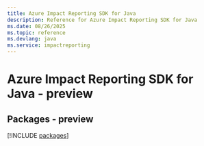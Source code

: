 ```yaml
---
title: Azure Impact Reporting SDK for Java
description: Reference for Azure Impact Reporting SDK for Java
ms.date: 08/26/2025
ms.topic: reference
ms.devlang: java
ms.service: impactreporting
---
```

# Azure Impact Reporting SDK for Java - preview
## Packages - preview
[!INCLUDE [packages](impact-reporting-index.md)]